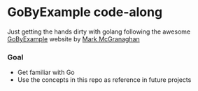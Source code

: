 # GoByExample code-along

Just getting the hands dirty with golang following the awesome [GoByExample] website by [Mark McGranaghan]

### Goal

- Get familiar with Go
- Use the concepts in this repo as reference in future projects

[GoByExample]: https://gobyexample.com/

[Mark McGranaghan]: https://markmcgranaghan.com/